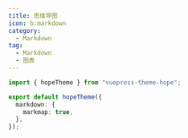 ```yaml
---
title: 思维导图
icon: b:markdown
category:
  - Markdown
tag:
  - Markdown
  - 图表
---
```


<!-- @include: @md-enhance/zh/guide/chart/markmap.md#before -->

```ts twoslash {5} title=".vuepress/theme.ts"
import { hopeTheme } from "vuepress-theme-hope";

export default hopeTheme({
  markdown: {
    markmap: true,
  },
});
```

<!-- @include: @md-enhance/zh/guide/chart/markmap.md#after -->
